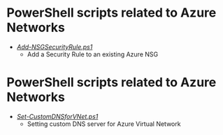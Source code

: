 # PowerShell scripts related to Azure Networks
- [*Add-NSGSecurityRule.ps1*](Add-NSGSecurityRule.ps1)
  - Add a Security Rule to an existing Azure NSG 

# PowerShell scripts related to Azure Networks
- [*Set-CustomDNSforVNet.ps1*](Set-CustomDNSforVNet.ps1)
  - Setting custom DNS server for Azure Virtual Network